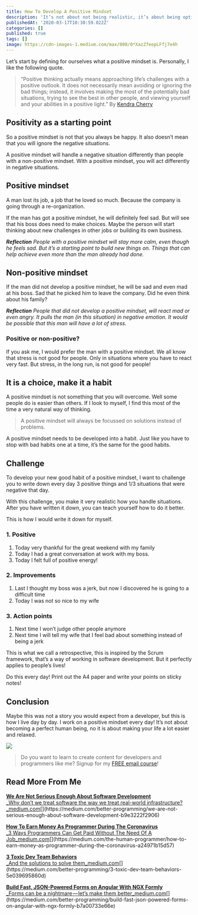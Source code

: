 ```yaml
---
title: How To Develop A Positive Mindset
description: 'It’s not about not being realistic, it’s about being optimistic'
publishedAt: '2020-03-17T10:30:59.022Z'
categories: []
published: true
tags: []
image: https://cdn-images-1.medium.com/max/800/0*XazZfeepLFfj7e4h
---
```


Let’s start by defining for ourselves what a positive mindset is. Personally, I like the following quote.

> “Positive thinking actually means approaching life’s challenges with a positive outlook. It does not necessarily mean avoiding or ignoring the bad things; instead, it involves making the most of the potentially bad situations, trying to see the best in other people, and viewing yourself and your abilities in a positive light.” By [Kendra Cherry](https://www.verywellmind.com/what-is-positive-thinking-2794772)

## Positivity as a starting point

So a positive mindset is not that you always be happy. It also doesn’t mean that you will ignore the negative situations.

A positive mindset will handle a negative situation differently than people with a non-positive mindset. With a positive mindset, you will act differently in negative situations.

## Positive mindset

A man lost its job, a job that he loved so much. Because the company is going through a re-organization.

If the man has got a positive mindset, he will definitely feel sad. But will see that his boss does need to make choices. Maybe the person will start thinking about new challenges in other jobs or building its own business.

**_Reflection_** _People with a positive mindset will stay more calm, even though he feels sad. But it’s a starting point to build new things on. Things that can help achieve even more than the man already had done._

## Non-positive mindset

If the man did not develop a positive mindset, he will be sad and even mad at his boss. Sad that he picked him to leave the company. Did he even think about his family?

**_Reflection_** _People that did not develop a positive mindset, will react mad or even angry. It pulls the man (in this situation) in negative emotion. It would be possible that this man will have a lot of stress._

### Positive or non-positive?

If you ask me, I would prefer the man with a positive mindset. We all know that stress is not good for people. Only in situations where you have to react very fast. But stress, in the long run, is not good for people!

## It is a choice, make it a habit

A positive mindset is not something that you will overcome. Well some people do is easier than others. If I look to myself, I find this most of the time a very natural way of thinking.

> A positive mindset will always be focussed on solutions instead of problems.

A positive mindset needs to be developed into a habit. Just like you have to stop with bad habits one at a time, it’s the same for the good habits.

## Challenge

To develop your new good habit of a positive mindset, I want to challenge you to write down every day 3 positive things and 1/3 situations that were negative that day.

With this challenge, you make it very realistic how you handle situations. After you have written it down, you can teach yourself how to do it better.

This is how I would write it down for myself.

### 1\. Positive

1.  Today very thankful for the great weekend with my family
2.  Today I had a great conversation at work with my boss.
3.  Today I felt full of positive energy!

### 2\. Improvements

1.  Last I thought my boss was a jerk, but now I discovered he is going to a difficult time
2.  Today I was not so nice to my wife

### 3\. Action points

1.  Next time I won’t judge other people anymore
2.  Next time I will tell my wife that I feel bad about something instead of being a jerk

This is what we call a retrospective, this is inspired by the Scrum framework, that’s a way of working in software development. But it perfectly applies to people’s lives!

Do this every day! Print out the A4 paper and write your points on sticky notes!

## Conclusion

Maybe this was not a story you would expect from a developer, but this is how I live day by day. I work on a positive mindset every day! It’s not about becoming a perfect human being, no it is about making your life a lot easier and relaxed.

![](https://cdn-images-1.medium.com/max/800/1*0fLVc6GjamTuPR79Cqce4Q.png)

> Do you want to learn to create content for developers and programmers like me? Signup for my [FREE email course](https://mailchi.mp/239d4f7b0d9d/programming-content-creator)!

## Read More From Me

[**We Are Not Serious Enough About Software Development**  
_Why don’t we treat software the way we treat real-world infrastructure?_medium.com](https://medium.com/better-programming/we-are-not-serious-enough-about-software-development-b9e3222f2906 "https://medium.com/better-programming/we-are-not-serious-enough-about-software-development-b9e3222f2906")[](https://medium.com/better-programming/we-are-not-serious-enough-about-software-development-b9e3222f2906)

[**How To Earn Money As Programmer During The Coronavirus**  
_3 Ways Programmers Can Get Paid Without The Need Of A Job_medium.com](https://medium.com/the-human-programmer/how-to-earn-money-as-programmer-during-the-coronavirus-a24971b15d57 "https://medium.com/the-human-programmer/how-to-earn-money-as-programmer-during-the-coronavirus-a24971b15d57")[](https://medium.com/the-human-programmer/how-to-earn-money-as-programmer-during-the-coronavirus-a24971b15d57)

[**3 Toxic Dev Team Behaviors**  
_And the solutions to solve them_medium.com](https://medium.com/better-programming/3-toxic-dev-team-behaviors-5e039695860d "https://medium.com/better-programming/3-toxic-dev-team-behaviors-5e039695860d")[](https://medium.com/better-programming/3-toxic-dev-team-behaviors-5e039695860d)

[**Build Fast, JSON-Powered Forms on Angular With NGX Formly**  
_Forms can be a nightmare — let’s make them better_medium.com](https://medium.com/better-programming/build-fast-json-powered-forms-on-angular-with-ngx-formly-b7a00733e66e "https://medium.com/better-programming/build-fast-json-powered-forms-on-angular-with-ngx-formly-b7a00733e66e")[](https://medium.com/better-programming/build-fast-json-powered-forms-on-angular-with-ngx-formly-b7a00733e66e)